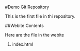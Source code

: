 #Demo Git Repository

This is the first file in thi repository.

##Webite Contents

Here are the file in the webite

1. index.html